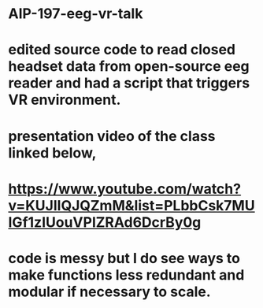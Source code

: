 # AIP-197-eeg-vr-talk

# edited source code to read closed headset data from open-source eeg reader and had a script that triggers VR environment.

# presentation video of the class linked below, 
# https://www.youtube.com/watch?v=KUJlIQJQZmM&list=PLbbCsk7MUIGf1zIUouVPIZRAd6DcrBy0g
# code is messy but I do see ways to make functions less redundant and modular if necessary to scale.

